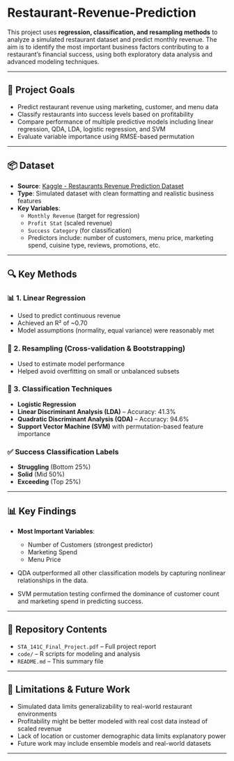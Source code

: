 # Restaurant-Revenue-Prediction
This project uses **regression, classification, and resampling methods** to analyze a simulated restaurant dataset and predict monthly revenue. The aim is to identify the most important business factors contributing to a restaurant’s financial success, using both exploratory data analysis and advanced modeling techniques.

---

## 🎯 Project Goals

- Predict restaurant revenue using marketing, customer, and menu data
- Classify restaurants into success levels based on profitability
- Compare performance of multiple predictive models including linear regression, QDA, LDA, logistic regression, and SVM
- Evaluate variable importance using RMSE-based permutation

---

## 📦 Dataset

- **Source**: [Kaggle - Restaurants Revenue Prediction Dataset](https://www.kaggle.com/datasets/mrsimple07/restaurants-revenue-prediction)
- **Type**: Simulated dataset with clean formatting and realistic business features
- **Key Variables**:
  - `Monthly Revenue` (target for regression)
  - `Profit Stat` (scaled revenue)
  - `Success Category` (for classification)
  - Predictors include: number of customers, menu price, marketing spend, cuisine type, reviews, promotions, etc.

---

## 🔍 Key Methods

### 📊 1. **Linear Regression**
- Used to predict continuous revenue
- Achieved an R² of ~0.70
- Model assumptions (normality, equal variance) were reasonably met

### 🔁 2. **Resampling (Cross-validation & Bootstrapping)**
- Used to estimate model performance
- Helped avoid overfitting on small or unbalanced subsets

### 🔢 3. **Classification Techniques**
- **Logistic Regression**
- **Linear Discriminant Analysis (LDA)** – Accuracy: 41.3%
- **Quadratic Discriminant Analysis (QDA)** – Accuracy: 94.6%
- **Support Vector Machine (SVM)** with permutation-based feature importance

### ✅ Success Classification Labels
- **Struggling** (Bottom 25%)
- **Solid** (Mid 50%)
- **Exceeding** (Top 25%)

---

## 📊 Key Findings

- **Most Important Variables**:
  - Number of Customers (strongest predictor)
  - Marketing Spend
  - Menu Price

- QDA outperformed all other classification models by capturing nonlinear relationships in the data.

- SVM permutation testing confirmed the dominance of customer count and marketing spend in predicting success.

---

## 📁 Repository Contents

- `STA_141C_Final_Project.pdf` – Full project report
- `code/` – R scripts for modeling and analysis
- `README.md` – This summary file

---

## 🧠 Limitations & Future Work

- Simulated data limits generalizability to real-world restaurant environments
- Profitability might be better modeled with real cost data instead of scaled revenue
- Lack of location or customer demographic data limits explanatory power
- Future work may include ensemble models and real-world datasets

---
